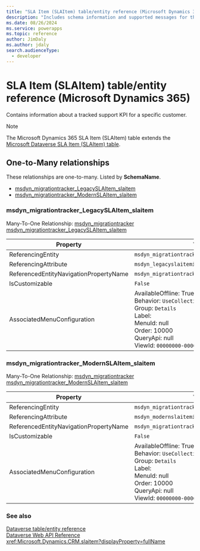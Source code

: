 ```yaml
---
title: "SLA Item (SLAItem) table/entity reference (Microsoft Dynamics 365)"
description: "Includes schema information and supported messages for the SLA Item (SLAItem) table/entity with Microsoft Dynamics 365."
ms.date: 08/26/2024
ms.service: powerapps
ms.topic: reference
author: JimDaly
ms.author: jdaly
search.audienceType: 
  - developer
---
```


# SLA Item (SLAItem) table/entity reference (Microsoft Dynamics 365)

Contains information about a tracked support KPI for a specific customer.

> [!NOTE]
> The Microsoft Dynamics 365 SLA Item (SLAItem) table extends the [Microsoft Dataverse SLA Item (SLAItem) table](/power-apps/developer/data-platform/reference/entities/slaitem).




## One-to-Many relationships

These relationships are one-to-many. Listed by **SchemaName**.

- [msdyn_migrationtracker_LegacySLAItem_slaitem](#BKMK_msdyn_migrationtracker_LegacySLAItem_slaitem)
- [msdyn_migrationtracker_ModernSLAItem_slaitem](#BKMK_msdyn_migrationtracker_ModernSLAItem_slaitem)

### <a name="BKMK_msdyn_migrationtracker_LegacySLAItem_slaitem"></a> msdyn_migrationtracker_LegacySLAItem_slaitem

Many-To-One Relationship: [msdyn_migrationtracker msdyn_migrationtracker_LegacySLAItem_slaitem](msdyn_migrationtracker.md#BKMK_msdyn_migrationtracker_LegacySLAItem_slaitem)

|Property|Value|
|---|---|
|ReferencingEntity|`msdyn_migrationtracker`|
|ReferencingAttribute|`msdyn_legacyslaitemid`|
|ReferencedEntityNavigationPropertyName|`msdyn_migrationtracker_LegacySLAItem_slaitem`|
|IsCustomizable|`False`|
|AssociatedMenuConfiguration|AvailableOffline: True<br />Behavior: `UseCollectionName`<br />Group: `Details`<br />Label: <br />MenuId: null<br />Order: 10000<br />QueryApi: null<br />ViewId: `00000000-0000-0000-0000-000000000000`|

### <a name="BKMK_msdyn_migrationtracker_ModernSLAItem_slaitem"></a> msdyn_migrationtracker_ModernSLAItem_slaitem

Many-To-One Relationship: [msdyn_migrationtracker msdyn_migrationtracker_ModernSLAItem_slaitem](msdyn_migrationtracker.md#BKMK_msdyn_migrationtracker_ModernSLAItem_slaitem)

|Property|Value|
|---|---|
|ReferencingEntity|`msdyn_migrationtracker`|
|ReferencingAttribute|`msdyn_modernslaitemid`|
|ReferencedEntityNavigationPropertyName|`msdyn_migrationtracker_ModernSLAItem_slaitem`|
|IsCustomizable|`False`|
|AssociatedMenuConfiguration|AvailableOffline: True<br />Behavior: `UseCollectionName`<br />Group: `Details`<br />Label: <br />MenuId: null<br />Order: 10000<br />QueryApi: null<br />ViewId: `00000000-0000-0000-0000-000000000000`|



### See also

[Dataverse table/entity reference](../about-entity-reference.md)  
[Dataverse Web API Reference](/power-apps/developer/data-platform/webapi/reference/about)   
<xref:Microsoft.Dynamics.CRM.slaitem?displayProperty=fullName>
